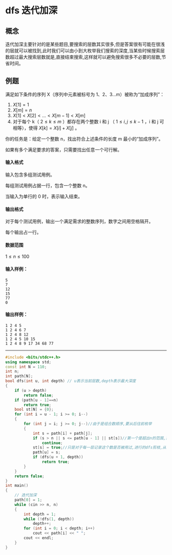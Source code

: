 # dfs 迭代加深

## 概念
迭代加深主要针对的是某些题目,要搜索的层数其实很多,但是答案很有可能在很浅的层就可以被找到,此时我们可以由小到大枚举我们搜索的深度,当某些时候搜索层数超过最大搜索层数就是,直接结束搜索,这样就可以避免搜索很多不必要的层数,节省时间。



## 例题
满足如下条件的序列 X（序列中元素被标号为 1、2、3…m）被称为“加成序列”：

1. $X[1]=1$
2. $X[m]=n$
3. $X[1]<X[2]<…<X[m−1]<X[m]$
4. 对于每个 k（ $2 \leq k \leq m$ ）都存在两个整数 i 和 j （ $1 \leq i,j \leq k−1$ ，i 和 j 可相等），使得 $X[k]=X[i]+X[j]$ 。

你的任务是：给定一个整数 n，找出符合上述条件的长度 m 最小的“加成序列”。

如果有多个满足要求的答案，只需要找出任意一个可行解。

#### 输入格式

输入包含多组测试用例。

每组测试用例占据一行，包含一个整数 n。

当输入为单行的 0 时，表示输入结束。

#### 输出格式

对于每个测试用例，输出一个满足需求的整数序列，数字之间用空格隔开。

每个输出占一行。

#### 数据范围

$1 \leq n \leq 100$

#### 输入样例：

```
5
7
12
15
77
0
```

#### 输出样例：

```
1 2 4 5
1 2 4 6 7
1 2 4 8 12
1 2 4 5 10 15
1 2 4 8 9 17 34 68 77
```

---


```cpp
#include <bits/stdc++.h>
using namespace std;
const int N = 110;
int n;
int path[N];
bool dfs(int u, int depth) // u表示当前层数,depth表示最大深度
{
    if (u > depth)
        return false;
    if (path[u - 1]==n)
        return true;
    bool st[N] = {0};
    for (int i = u - 1; i >= 0; i--)
    {
        for (int j = i; j >= 0; j--)//由于是组合数顺序,要从后往前枚举
        {
            int s = path[i] + path[j];
            if (s > n || s <= path[u - 1] || st[s])//第一个是超出n的范围,第二个是违反递增条件,第三个是重复的
                continue;
            st[s] = true;//只是对于每一层记录这个数是否被用过,进行的dfs剪枝,从而不用恢复现场.
            path[u] = s;
            if (dfs(u + 1, depth))
                return true;
        }
    }
    return false;
}
int main()
{
    // 迭代加深
    path[0] = 1;
    while (cin >> n, n)
    {
        int depth = 1;
        while (!dfs(1, depth))
            depth++;
        for (int i = 0; i < depth; i++)
            cout << path[i] << " ";
        cout << endl;
    }
}

```